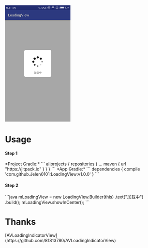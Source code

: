 ![](image1.png)
<h1>Usage</h1>

<h4>Step 1</h4>
*Project Gradle:*
```
    allprojects {
        repositories {
            ...
            maven { url "https://jitpack.io" }
            }
            }
```
*App Gradle:*
```
   dependencies {
   	        compile 'com.github.Jelen0101:LoadingView:v1.0.0'
   	}
```
<h4>Step 2</h4>
```java
  mLoadingView = new LoadingView.Builder(this)
                .text("加载中")
                .build();
  mLoadingView.showInCenter();
```

<h1>Thanks</h1>
[AVLoadingIndicatorView](https://github.com/81813780/AVLoadingIndicatorView)
